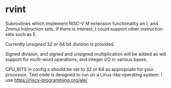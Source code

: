# rvint
Subroutines which implement RISC-V M extension functionality on I, and Zmmul instruction sets. If there is interest, I could support other instruction sets such as E.

Currently unsigned 32 or 64 bit division is provided. 

Signed division, and signed and unsigned multiplication will be added as will support for multi-word operations, and integer I/O in various bases.

CPU_BITS in config.s should be set to 32 or 64 as appropriate for your processor. Test code is designed to run on a Linux-like operating system. I use https://riscv-programming.org/ale/
